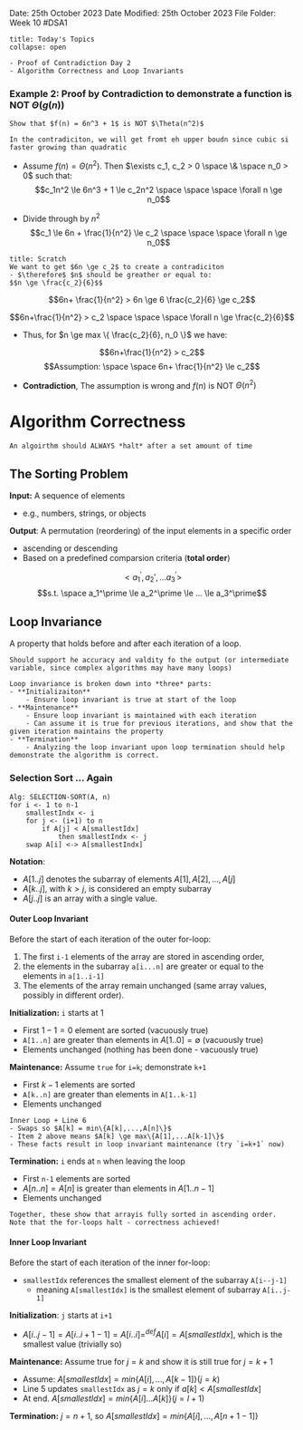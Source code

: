 Date: 25th October 2023
Date Modified: 25th October 2023
File Folder: Week 10
#DSA1

```ad-abstract
title: Today's Topics
collapse: open

- Proof of Contradiction Day 2
- Algorithm Correctness and Loop Invariants

```

### Example 2: Proof by Contradiction to demonstrate a function is **NOT** $\Theta(g(n))$


```ad-question
Show that $f(n) = 6n^3 + 1$ is NOT $\Theta(n^2)$
```

```ad-note
In the contradiciton, we will get fromt eh upper boudn since cubic si faster growing than quadratic
```

- Assume $f(n) = \Theta(n^2)$. Then $\exists c_1, c_2 > 0 \space \& \space n_0 > 0$ such that:
$$c_1n^2 \le 6n^3 + 1 \le c_2n^2 \space \space \space \forall n \ge n_0$$

- Divide through by $n^2$
$$c_1 \le 6n + \frac{1}{n^2} \le c_2 \space \space \space \forall n \ge n_0$$

```ad-note
title: Scratch 
We want to get $6n \ge c_2$ to create a contradiciton
- $\therefore$ $n$ should be greather or equal to:
$$n \ge \frac{c_2}{6}$$
```

$$6n+ \frac{1}{n^2} > 6n \ge 6 \frac{c_2}{6} \ge c_2$$

$$6n+\frac{1}{n^2} > c_2 \space \space \space \forall n \ge \frac{c_2}{6}$$

- Thus, for $n \ge max \{ \frac{c_2}{6}, n_0 \}$ we have:

$$6n+\frac{1}{n^2} > c_2$$
$$Assumption: \space \space 6n+ \frac{1}{n^2} \le c_2$$

- **Contradiction**, The assumption is wrong and $f(n)$ is NOT $\Theta(n^2)$

# Algorithm Correctness

```ad-note
An algoirthm should ALWAYS *halt* after a set amount of time
```

## The Sorting Problem

**Input:** A sequence of elements
- e.g., numbers, strings, or objects

**Output**: A permutation (reordering) of the input elements in a specific order
- ascending or descending
- Based on a predefined comparsion criteria (**total order**)

$$< a_1^\prime, a_2\prime,... a_3^\prime>$$
$$s.t. \space a_1^\prime \le a_2^\prime \le ... \le a_3^\prime$$

## Loop Invariance

A property that holds before and after each iteration of a loop.

```ad-note
Should support he accuracy and valdity fo the output (or intermediate variable, since complex algorithms may have many loops)
```

```ad-summary
Loop invariance is broken down into *three* parts:
- **Initializaiton**
	- Ensure loop invariant is true at start of the loop
- **Maintenance**
	- Ensure loop invariant is maintained with each iteration
	- Can assume it is true for previous iterations, and show that the given iteration maintains the property
- **Termination**
	- Analyzing the loop invariant upon loop termination should help demonstrate the algorithm is correct.
```

### Selection Sort ... Again

```
Alg: SELECTION-SORT(A, n)
for i <- 1 to n-1
	smallestIndx <- i
	for j <- (i+1) to n
		if A[j] < A[smallestIdx]
			then smallestIndx <- j
	swap A[i] <-> A[smallestIndx]
```

**Notation**:
- $A[1..j]$ denotes the subarray of elements $A[1], A[2],...,A[j]$
- $A[k..j]$, with $k > j$, is considered an empty subarray
- $A[j..j]$ is an array with a single value.

#### Outer Loop Invariant

Before the start of each iteration of the outer for-loop:
1. The first `i-1` elements of the array are stored in ascending order,
2. the elements in the subarray `a[i...n]` are greater or equal to the elements in `a[1..i-1]`
3. The elements of the array remain unchanged (same array values, possibly in different order).

**Initialization:** `i` starts at 1
- First $1-1=0$ element are sorted (vacuously true)
- `A[1..n]` are greater than elements in $A[1..0] = \emptyset$ (vacuously true)
- Elements unchanged (nothing has been done - vacuously true)

**Maintenance:** Assume `true` for `i=k`; demonstrate `k+1`
- First $k-1$ elements are sorted
- `A[k..n]` are greater than elements in `A[1..k-1]`
- Elements unchanged

```ad-note
Inner Loop + Line 6
- Swaps so $A[k] = min\{A[k],...,A[n]\}$
- Item 2 above means $A[k] \ge max\{A[1],...A[k-1]\}$
- These facts result in loop invariant maintenance (try `i=k+1` now)
```

**Termination:** `i` ends at `n` when leaving the loop
- First `n-1` elements are sorted
- $A[n..n] = A[n]$ is greater than elements in $A[1..n-1]$
- Elements unchanged

```ad-important
Together, these show that arrayis fully sorted in ascending order. Note that the for-loops halt - correctness achieved!
```

#### Inner Loop Invariant

Before the start of each iteration of the inner for-loop:
- `smallestIdx` references the smallest element of the subarray `A[i--j-1]`
	- meaning `A[smallestIdx]` is the smallest element of subarray `A[i..j-1]`

 **Initialization**: `j` starts at `i+1`
- $A[i..j-1] = A[i..i+1-1] = A[i..i]=^{def}A[i] = A[smallestIdx]$, which is the smallest value (trivially so)

**Maintenance:** Assume true for $j=k$ and show it is still true for $j=k+1$
- Assume: $A[smallestIdx] = min\{A[i],...,A[k-1]\} (j=k)$
- Line 5 updates `smallestIdx` as $j=k$ only if $a[k] < A[smallestIdx]$
- At end. $A[smallestIdx] = min\{A[i]... A[k]\}(j=l+1)$

**Termination:** $j=n+1$, so $A[smallestIdx] = min\{A[i],...,A[n+1-1]\}$
